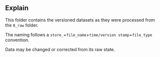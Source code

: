## Explain
This folder contains the versioned datasets as they were processed from the `0_raw` folder.

The naming follows a `store_`+`file_name`+`time/version stamp`+`file_type` convention.

Data may be changed or corrected from its raw state.
